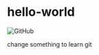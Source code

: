 # hello-world
![GitHub](https://img.shields.io/github/license/bartdong/hello-world)

change something to learn git
